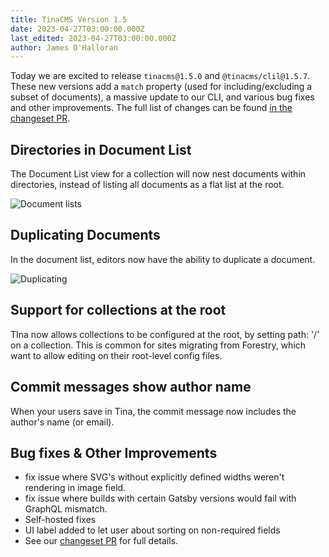 ```yaml
---
title: TinaCMS Version 1.5
date: 2023-04-27T03:00:00.000Z
last_edited: 2023-04-27T03:00:00.000Z
author: James O'Halloran
---
```


Today we are excited to release `tinacms@1.5.0` and `@tinacms/clil@1.5.7`. These new versions add a `match` property (used for including/excluding a subset of documents), a massive update to our CLI, and various bug fixes and other improvements. The full list of changes can be found [in the changeset PR](https://github.com/tinacms/tinacms/pull/3819 "changesets PR").

## Directories in Document List

The Document List view for a collection will now nest documents within directories, instead of listing all documents as a flat list at the root.

![Document lists](https://res.cloudinary.com/forestry-demo/image/upload/v1682598356/blog-media/1.5/directories.png)

## Duplicating Documents

In the document list, editors now have the ability to duplicate a document.

![Duplicating](https://res.cloudinary.com/forestry-demo/image/upload/v1682598745/blog-media/1.5/duplicate.png)

## Support for collections at the root

TIna now allows collections to be configured at the root, by setting path: '/' on a collection. This is common for sites migrating from Forestry, which want to allow editing on their root-level config files. 

## Commit messages show author name

When your users save in Tina, the commit message now includes the author's name (or email).

## Bug fixes & Other Improvements

* fix issue where SVG's without explicitly defined widths weren't rendering in image field.
* fix issue where builds with certain Gatsby versions would fail with GraphQL mismatch.
* Self-hosted fixes
* UI label added to let user about sorting on non-required fields
* See our [changeset PR](https://github.com/tinacms/tinacms/pull/3819 "Changeset PR") for full details.
